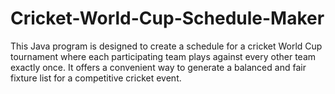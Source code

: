 # Cricket-World-Cup-Schedule-Maker
This Java program is designed to create a schedule for a cricket World Cup tournament where each participating team plays against every other team exactly once. It offers a convenient way to generate a balanced and fair fixture list for a competitive cricket event. 
